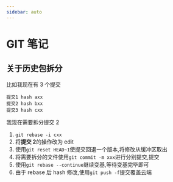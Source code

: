 ```yaml
---
sidebar: auto
---
```


# GIT 笔记

## 关于历史包拆分

比如我现在有 3 个提交

    提交1 hash axx
    提交2 hash bxx
    提交3 hash cxx

我现在需要拆分提交 2

1. `git rebase -i cxx`
2. 将**提交 2**的操作改为 edit
3. 使用`git reset HEAD~1`使提交回退一个版本,将修改从缓冲区取出
4. 将需要拆分的文件使用`git commit -m xxx`进行分别提交,提交
5. 使用`git rebase --continue`继续变基,等待变基完毕即可
6. 由于 rebase 后 hash 修改,使用`git push -f`提交覆盖云端
